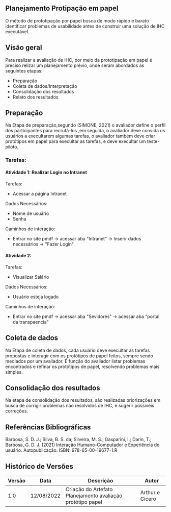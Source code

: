 ## Planejamento Protipação em papel

O método de prototipação por papel busca de modo rápido e barato identificar problemas de usabilidade antes de construir uma solução de IHC executável.

## Visão geral

Para realizar a avaliação de IHC, por meio da prototipação em papel é preciso relizar um planejamento prévio, onde seram abordados as seguintes etapas:

- Preparação
- Coleta de dados/Interpretação
- Consolidação dos resultados
- Relato dos resultados

## Preparação 

Na Etapa de preparação,segundo (SIMONE, 2021)  o avaliador define o perfil dos participantes para recrutá-los ,em seguida, o avaliador deve convida os usuários a execultarem algumas tarefas, 
o avaliador também deve criar protótipos em papel para execultar as tarefas, e deve execultar um teste-piloto.

### Tarefas:

#### Atividade 1: Realizar Login no Intranet

Tarefas:

- Acessar a página Intranet

Dados Necessários:

- Nome de usuário
- Senha

Caminhos de interação: 

- Entrar no site pmdf -> acessar aba "Intranet" -> Inserir dados necessários -> "Fazer Login"

#### Atividade 2:

Tarefas:

- Visualizar Salário

Dados Necessários:

- Usuário esteja logado

Caminhos de interação: 

-  Entrar no site pmdf -> acessar aba "Sevidores" -> acessar aba "portal da transpaencia"

## Coleta de dados

Na Etapa de coleta de dados, cada usuário deve execultar as tarefas propostas e interagir com os protótipos de papel feitos, sempre sendo mediados por um avaliador. É função do avaliador listar problemas encontrados e refinar os protótipos de papel, resolvendo problemas mais simples.

## Consolidação dos resultados 

Na etapa de consolidação dos resultados, são realizadas priorizações em busca de corrigir problemas não resolvidos de IHC, e sugerir possiveis correções.


## Referências Bibliográficas

Barbosa, S. D. J.; Silva, B. S. da; Silveira, M. S.; Gasparini, I.; Darin, T.; Barbosa, G. D. J. (2021)
Interação Humano-Computador e Experiência do usuário. Autopublicação. ISBN: 978-65-00-19677-1.R


## Histórico de Versões

| Versão | Data       | Descrição           | Autor           |
| ------ | ---------- |---------------------|-----------------|
| 1.0    | 12/08/2022 | Criação do Artefato Planejamento avaliação protótipo papel| Arthur e Cicero |
